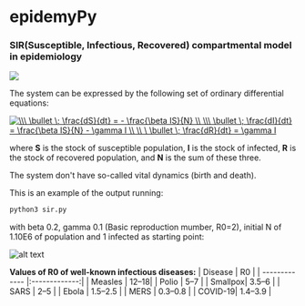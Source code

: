 # epidemyPy

### SIR(Susceptible, Infectious, Recovered) compartmental model in epidemiology


<img src="https://docs.google.com/drawings/d/1NWG2WbfMzvFtk4DH1_-G1MgRGpo_cAl8piFJrNjRLpY/export/png"/>

The system can be expressed by the following set of ordinary differential equations:

<a href="https://www.codecogs.com/eqnedit.php?latex=\dpi{120}&space;\\\&space;\bullet&space;\;&space;\frac{dS}{dt}&space;=&space;-&space;\frac{\beta&space;IS}{N}&space;\\&space;\\\&space;\bullet&space;\;&space;\frac{dI}{dt}&space;=&space;\frac{\beta&space;IS}{N}&space;-&space;\gamma&space;I&space;\\&space;\\&space;\&space;\bullet&space;\;&space;\frac{dR}{dt}&space;=&space;\gamma&space;I" target="_blank"><img src="https://latex.codecogs.com/gif.latex?\dpi{200}&space;\\\&space;\bullet&space;\;&space;\frac{dS}{dt}&space;=&space;-&space;\frac{\beta&space;IS}{N}&space;\\&space;\\\&space;\bullet&space;\;&space;\frac{dI}{dt}&space;=&space;\frac{\beta&space;IS}{N}&space;-&space;\gamma&space;I&space;\\&space;\\&space;\&space;\bullet&space;\;&space;\frac{dR}{dt}&space;=&space;\gamma&space;I" title="\\\ \bullet \; \frac{dS}{dt} = - \frac{\beta IS}{N} \\ \\\ \bullet \; \frac{dI}{dt} = \frac{\beta IS}{N} - \gamma I \\ \\ \ \bullet \; \frac{dR}{dt} = \gamma I" /></a>


where **S** is the stock of susceptible population, **I** is the stock of infected, **R** is the stock of recovered population, and **N** is the sum of these three.

The system don't have so-called vital dynamics (birth and death).

This is an example of the output running:

```python
python3 sir.py
```
with beta 0.2, gamma 0.1 (Basic reproduction mumber, R0=2), initial N of 1.10E6 of population and 1 infected as starting point:

![alt text](https://github.com/AgustinPardo/sirModel/blob/master/Figure_1.png)

**Values of R0 of well-known infectious diseases:**
| Disease	        | R0          |
| ------------- |:-------------:|
| Measles      | 12–18| 
| Polio     | 5–7      |
| Smallpox| 3.5–6     |
| SARS     | 2–5      |
| Ebola | 1.5–2.5    |
| MERS | 0.3–0.8   |
| COVID-19| 1.4–3.9     |


